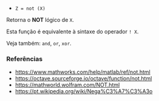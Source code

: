 * `Z = not (X)`

Retorna o **NOT** lógico de `X`.

Esta função é equivalente à sintaxe do operador `! X`.

Veja também: `and`, `or`, `xor`.

### Referências

* https://www.mathworks.com/help/matlab/ref/not.html
* https://octave.sourceforge.io/octave/function/not.html
* https://mathworld.wolfram.com/NOT.html
* https://pt.wikipedia.org/wiki/Nega%C3%A7%C3%A3o
